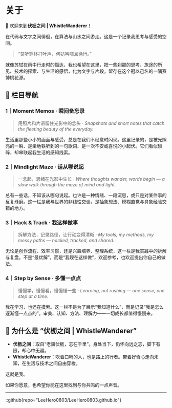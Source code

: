# 关于
👋 欢迎来到**伏枥之间 | WhistleWanderer**！

在代码与文字之间徘徊，在算法与山水之间游走。这是一个记录我思考与感受的空间。

> “莫听穿林打叶声，何妨吟啸且徐行。”

就像苏轼在雨中行走时的豁达，我也希望在这里，把一些刹那的思考、旅途的所见、技术的探索、与生活的感悟，化为文字与片段，留存在这个冠以己名的一隅赛博桃花源。

## 📖 栏目导航

### 1｜Moment Memos · 瞬间备忘录

> 用照片和片语留住光影中的念头 · *Snapshots and short notes that catch the fleeting beauty of the everyday.*

生活里那些小小的画面与感受，总是在我们不经意时闪现。这里记录的，是被光照亮的一瞬、是坐地铁听到的一句歌词、是一次不安或喜悦的小起伏。它们看似琐碎，却串联起我生活的感知线索。

### 2｜**Mindlight Maze · 话从哪说起**

> 一念起，思绪在光影中生长 · *Where thoughts wander, words begin — a slow walk through the maze of mind and light.*

总有一些话，不知该从哪句说起。也许是一种情绪、一段沉思，或只是对某件事的反复琢磨。这一栏是我与世界的非线性交谈，是抽象想法、模糊直觉与具象经验交错的地方。

### 3｜**Hack & Track · 我这样做事**

> 拆解方法，记录路径，让行动变得清晰 · *My tools, my methods, my messy paths — hacked, tracked, and shared.*

无论是创作流程、效率习惯，还是兴趣培养、整理系统，这一栏是我实践中的拆解与复盘。不是“最优解”，而是“我现在这样做”，欢迎参考，也欢迎提出你自己的做法。

### 4｜**Step by Sense · 多懂一点点**

> 慢慢学，慢慢看，慢慢懂一些 · *Learning, not rushing — one sense, one step at a time.*

我在学习，也还在摸索。这一栏不是为了展示“我知道什么”，而是记录“我是怎么逐渐懂一点点的”。审美、认知、方法、理解力——一切成长都值得慢慢来。

## 🌿 为什么是 “伏枥之间 | WhistleWanderer”

- **伏枥之间**：取自“老骥伏枥，志在千里”。身处当下，仍怀向远之志，脚下有限，却心中无疆。
- **WhistleWanderer**：吹着口哨的人，也是路上的行者。带着好奇心走向未知，在生活与技术之间自由穿梭。

这就是我。

如果你愿意，也希望你能在这里找到与你共鸣的一点声音。

---

::github{repo="LeeHero0803/LeeHero0803.github.io"}



